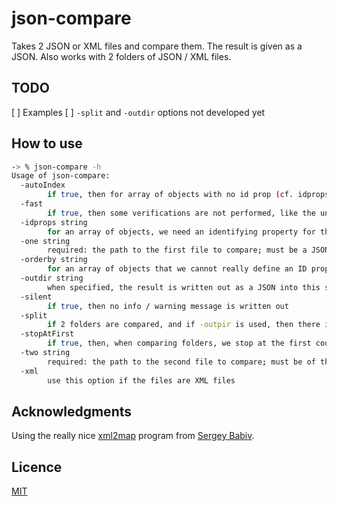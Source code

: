 # json-compare
Takes 2 JSON or XML files and compare them. The result is given as a JSON. Also works with 2 folders of JSON / XML files.

## TODO

[ ] Examples
[ ] `-split` and `-outdir` options not developed yet

## How to use

```sh
-> % json-compare -h
Usage of json-compare:
  -autoIndex
    	if true, then for array of objects with no id prop (cf. idprops option), the object indexes in the arrays are used as IDs
  -fast
    	if true, then some verifications are not performed, like the uniqueness of IDs coming from the id props specified by the user; WARNING: this can lead to missing some differences!
  -idprops string
    	for an array of objects, we need an identifying property for the objects, for sorting purposes amongst other things; if '#index' is used as an ID, then that means that an object index in the surrounding array is used as its ID; example: ">path1>path2>path3:::propA+path4>propB as id3,>path1>path2>path3>id3>path5:::propC"
  -one string
    	required: the path to the first file to compare; must be a JSON file, or XML with the -xml option
  -orderby string
    	for an array of objects that we cannot really define an ID property for, we want to sort the objects before comparing them with their index. The syntax is the same as for the -idprops option
  -outdir string
    	when specified, the result is written out as a JSON into this specified output directory
  -silent
    	if true, then no info / warning message is written out
  -split
    	if 2 folders are compared, and if -outpir is used, then there is 1 comparison JSON produced for each pair of compared files
  -stopAtFirst
    	if true, then, when comparing folders, we stop at the first couple of files that differ
  -two string
    	required: the path to the second file to compare; must be of the same first file type
  -xml
    	use this option if the files are XML files
```

## Acknowledgments

Using the really nice [xml2map](https://github.com/sbabiv/xml2map) program from [Sergey Babiv](https://github.com/sbabiv).

## Licence 

[MIT](./LICENSE)